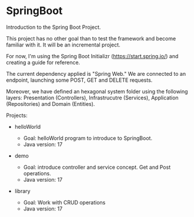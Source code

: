 # SpringBoot
Introduction to the Spring Boot Project.

This project has no other goal than to test the framework and become familiar with it. It will be an incremental project.

For now, I'm using the Spring Boot Initializr (https://start.spring.io/) and creating a guide for reference.

The current dependency applied is "Spring Web." We are connected to an endpoint, launching some POST, GET and DELETE requests.

Moreover, we have defined an hexagonal system folder using the following layers: Presentation (Controllers), Infrastrucutre (Services), Application (Repositories) and Domain (Entities).

Projects:

- helloWorld 
    - Goal: helloWorld program to introduce to SpringBoot.
    - Java version: 17

- demo
    - Goal: introduce controller and service concept. Get and Post operations.
    - Java version: 17

- library 
    - Goal: Work with CRUD operations
    - Java version: 17

